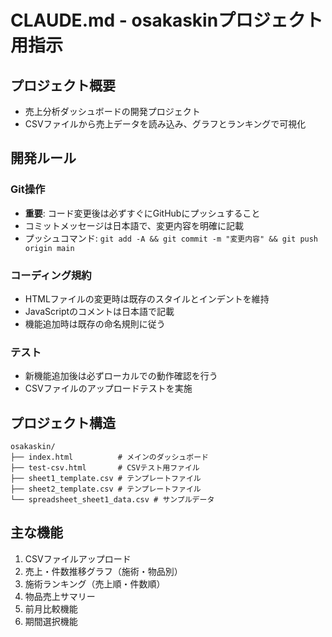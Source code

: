 # CLAUDE.md - osakaskinプロジェクト用指示

## プロジェクト概要
- 売上分析ダッシュボードの開発プロジェクト
- CSVファイルから売上データを読み込み、グラフとランキングで可視化

## 開発ルール

### Git操作
- **重要**: コード変更後は必ずすぐにGitHubにプッシュすること
- コミットメッセージは日本語で、変更内容を明確に記載
- プッシュコマンド: `git add -A && git commit -m "変更内容" && git push origin main`

### コーディング規約
- HTMLファイルの変更時は既存のスタイルとインデントを維持
- JavaScriptのコメントは日本語で記載
- 機能追加時は既存の命名規則に従う

### テスト
- 新機能追加後は必ずローカルでの動作確認を行う
- CSVファイルのアップロードテストを実施

## プロジェクト構造
```
osakaskin/
├── index.html          # メインのダッシュボード
├── test-csv.html       # CSVテスト用ファイル
├── sheet1_template.csv # テンプレートファイル
├── sheet2_template.csv # テンプレートファイル
└── spreadsheet_sheet1_data.csv # サンプルデータ
```

## 主な機能
1. CSVファイルアップロード
2. 売上・件数推移グラフ（施術・物品別）
3. 施術ランキング（売上順・件数順）
4. 物品売上サマリー
5. 前月比較機能
6. 期間選択機能